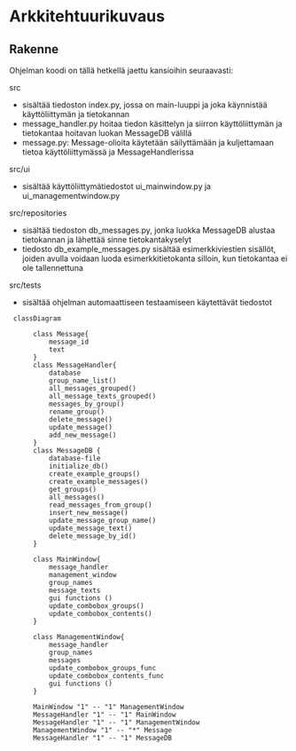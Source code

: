 # Arkkitehtuurikuvaus

## Rakenne

Ohjelman koodi on tällä hetkellä jaettu kansioihin seuraavasti: 

src 
 - sisältää tiedoston index.py, jossa on main-luuppi ja joka käynnistää käyttöliittymän ja tietokannan
 - message_handler.py hoitaa tiedon käsittelyn ja siirron käyttöliittymän ja tietokantaa hoitavan luokan MessageDB välillä
 - message.py: Message-olioita käytetään säilyttämään ja kuljettamaan tietoa käyttöliittymässä ja MessageHandlerissa

src/ui 
 - sisältää käyttöliittymätiedostot ui_mainwindow.py ja ui_managementwindow.py

src/repositories
 - sisältää tiedoston db_messages.py, jonka luokka MessageDB alustaa tietokannan ja lähettää sinne tietokantakyselyt
 - tiedosto db_example_messages.py sisältää esimerkkiviestien sisällöt, joiden avulla voidaan luoda esimerkkitietokanta silloin, kun tietokantaa ei ole tallennettuna

src/tests
 - sisältää ohjelman automaattiseen testaamiseen käytettävät tiedostot




```mermaid
 classDiagram
    
      class Message{
          message_id
          text 
      }
      class MessageHandler{
          database
          group_name_list()
          all_messages_grouped()
          all_message_texts_grouped()
          messages_by_group()
          rename_group()
          delete_message()
          update_message()
          add_new_message()
      }
      class MessageDB {
          database-file
          initialize_db()
          create_example_groups()
          create_example_messages()
          get_groups()
          all_messages()
          read_messages_from_group()
          insert_new_message()
          update_message_group_name()
          update_message_text()
          delete_message_by_id()
      }
      
      class MainWindow{
          message_handler
          management_window
          group_names
          message_texts
          gui functions ()
          update_combobox_groups()
          update_combobox_contents()
      }
      
      class ManagementWindow{
          message_handler
          group_names
          messages 
          update_combobox_groups_func
          update_combobox_contents_func
          gui functions ()
      }
      
      MainWindow "1" -- "1" ManagementWindow
      MessageHandler "1" -- "1" MainWindow
      MessageHandler "1" -- "1" ManagementWindow
      ManagementWindow "1" -- "*" Message
      MessageHandler "1" -- "1" MessageDB
      
      
```
